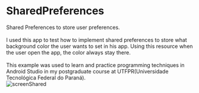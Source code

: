 # SharedPreferences
Shared Preferences to store user preferences.
<br>
<br>
I used this app to test how to implement shared preferences to store what background color the user wants to set in his app. Using this resource when the user open the app, the color always stay there. 
<br>
<br>
This example was used to learn and practice programming techniques in Android Studio in my postgraduate course at UTFPR(Universidade Tecnológica Federal do Paraná).<br>
![screenShared](https://user-images.githubusercontent.com/44674556/155903453-57f2ffe6-133a-4e3d-b885-430968838a65.png)
